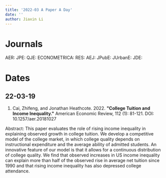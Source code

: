 ```yaml
---
title: '2022-03 A Paper A Day'
date: ''
author: Jiaxin Li
---
```


# Journals

AER:
JPE:
QJE:
ECONOMETRICA:
RES:
AEJ:
JPubE:
JUrbanE:
JDE:

# Dates

## 22-03-19 

1. Cai, Zhifeng, and Jonathan Heathcote. 2022. **"College Tuition and Income Inequality."** American Economic Review, 112 (1): 81-121.
DOI: 10.1257/aer.20181027

Abstract: This paper evaluates the role of rising income inequality in explaining observed growth in college tuition. We develop a competitive model of the college market, in which college quality depends on instructional expenditure and the average ability of admitted students. An innovative feature of our model is that it allows for a continuous distribution of college quality. We find that observed increases in US income inequality can explain more than half of the observed rise in average net tuition since 1990 and that rising income inequality has also depressed college attendance.
